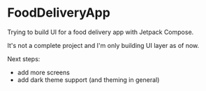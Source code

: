 # FoodDeliveryApp
Trying to build UI for a food delivery app with Jetpack Compose.

It's not a complete project and I'm only building UI layer as of now.

Next steps:

- add more screens
- add dark theme support (and theming in general)
